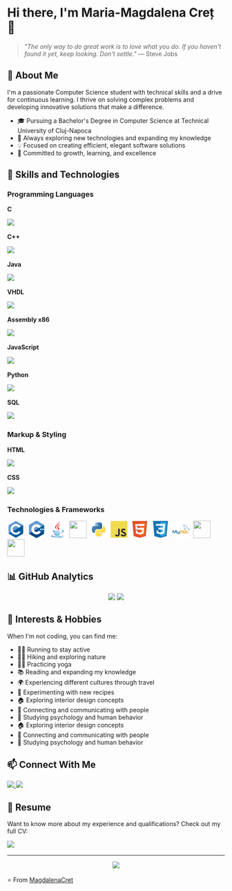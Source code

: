 # Hi there, I'm Maria-Magdalena Creț 👋

> *"The only way to do great work is to love what you do. If you haven't found it yet, keep looking. Don't settle."* — Steve Jobs

## 💫 About Me
I'm a passionate Computer Science student with technical skills and a drive for continuous learning. I thrive on solving complex problems and developing innovative solutions that make a difference.

- 🎓 Pursuing a Bachelor's Degree in Computer Science at Technical University of Cluj-Napoca
- 🌱 Always exploring new technologies and expanding my knowledge
- 💡 Focused on creating efficient, elegant software solutions
- 🚀 Committed to growth, learning, and excellence

## 🚀 Skills and Technologies

### Programming Languages

<div align="left">
  <p><strong>C</strong></p>
  <img src="https://progress-bar.dev/85/?width=400&color=996B1F" />
  
  <p><strong>C++</strong></p>
  <img src="https://progress-bar.dev/80/?width=400&color=996B1F" />
  
  <p><strong>Java</strong></p>
  <img src="https://progress-bar.dev/75/?width=400&color=996B1F" />
  
  <p><strong>VHDL</strong></p>
  <img src="https://progress-bar.dev/85/?width=400&color=996B1F" />
  
  <p><strong>Assembly x86</strong></p>
  <img src="https://progress-bar.dev/70/?width=400&color=996B1F" />
  
  <p><strong>JavaScript</strong></p>
  <img src="https://progress-bar.dev/40/?width=400&color=996B1F" />
  
  <p><strong>Python</strong></p>
  <img src="https://progress-bar.dev/40/?width=400&color=996B1F" />
  
  <p><strong>SQL</strong></p>
  <img src="https://progress-bar.dev/70/?width=400&color=996B1F" />
</div>

### Markup & Styling

<div align="left">
  <p><strong>HTML</strong></p>
  <img src="https://progress-bar.dev/65/?width=400&color=996B1F" />
  
  <p><strong>CSS</strong></p>
  <img src="https://progress-bar.dev/60/?width=400&color=996B1F" />
</div>

### Technologies & Frameworks
<div>
  <img src="https://raw.githubusercontent.com/devicons/devicon/master/icons/c/c-original.svg" width="40" height="40"/>&nbsp;
  <img src="https://raw.githubusercontent.com/devicons/devicon/master/icons/cplusplus/cplusplus-original.svg" width="40" height="40"/>&nbsp;
  <img src="https://raw.githubusercontent.com/devicons/devicon/master/icons/java/java-original.svg" width="40" height="40"/>&nbsp;
  <img src="https://cdn.worldvectorlogo.com/logos/arduino-1.svg" width="40" height="40"/>&nbsp;
  <img src="https://raw.githubusercontent.com/devicons/devicon/master/icons/python/python-original.svg" width="40" height="40"/>&nbsp;
  <img src="https://raw.githubusercontent.com/devicons/devicon/master/icons/javascript/javascript-original.svg" width="40" height="40"/>&nbsp;
  <img src="https://raw.githubusercontent.com/devicons/devicon/master/icons/html5/html5-original.svg" width="40" height="40"/>&nbsp;
  <img src="https://raw.githubusercontent.com/devicons/devicon/master/icons/css3/css3-original.svg" width="40" height="40"/>&nbsp;
  <img src="https://raw.githubusercontent.com/devicons/devicon/master/icons/mysql/mysql-original-wordmark.svg" width="40" height="40"/>&nbsp;
  <img src="https://www.vectorlogo.zone/logos/springio/springio-icon.svg" width="40" height="40"/>&nbsp;
  <img src="https://www.vectorlogo.zone/logos/git-scm/git-scm-icon.svg" width="40" height="40"/>&nbsp;
</div>


## 📊 GitHub Analytics

<p align="center">
  <img height="180em" src="https://github-readme-stats.vercel.app/api?username=MagdalenaCret&show_icons=true&theme=radical" />
  <img height="180em" src="https://github-readme-stats.vercel.app/api/top-langs/?username=MagdalenaCret&layout=compact&theme=radical" />
</p>

## 🌈 Interests & Hobbies

When I'm not coding, you can find me:
- 🏃‍♀️ Running to stay active
- 🧗‍♀️ Hiking and exploring nature
- 🧘‍♀️ Practicing yoga
- 📚 Reading and expanding my knowledge
- 🌍 Experiencing different cultures through travel
- 🍳 Experimenting with new recipes
- 🏠 Exploring interior design concepts
- 👥 Connecting and communicating with people
- 🧠 Studying psychology and human behavior
- 🏠 Exploring interior design concepts
- 👥 Connecting and communicating with people
- 🧠 Studying psychology and human behavior

## 📫 Connect With Me

<div>
  <a href="mailto:magdalenacret15@yahoo.com">
    <img src="https://img.shields.io/badge/Email-D14836?style=for-the-badge&logo=gmail&logoColor=white" />
  </a>
  <a href="https://github.com/MagdalenaCret">
    <img src="https://img.shields.io/badge/GitHub-100000?style=for-the-badge&logo=github&logoColor=white" />
  </a>
</div>

## 📄 Resume

Want to know more about my experience and qualifications? Check out my full CV:

<div>
  <a href="YOUR_CV_LINK_HERE">
    <img src="https://img.shields.io/badge/View%20CV-4285F4?style=for-the-badge&logo=googledrive&logoColor=white" />
  </a>
</div>

---

<p align="center">
  <img src="https://komarev.com/ghpvc/?username=MagdalenaCret&color=blueviolet&style=flat-square&label=Profile+Views" />
</p>

⭐️ From [MagdalenaCret](https://github.com/MagdalenaCret)
